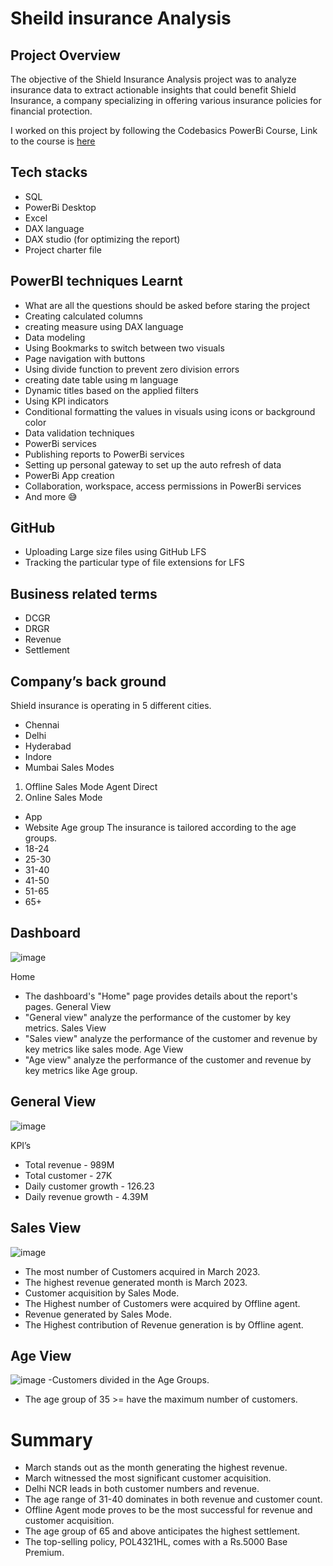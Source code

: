 # Sheild insurance Analysis
## Project Overview

The objective of the Shield Insurance Analysis project was to analyze insurance data to extract actionable insights that could benefit Shield Insurance, a company specializing in offering various insurance policies for financial protection.

I worked on this project by following the Codebasics PowerBi Course, Link to the course is [here](https://app.powerbi.com/groups/me/reports/ca3f1157-7fa4-49b9-bfb4-ffaae76e8f7a/ReportSection?bookmarkGuid=0d92bd05-c0cb-4f1b-8d92-2ba892babedc&bookmarkUsage=1&ctid=c6e549b3-5f45-4032-aae9-d4244dc5b2c4&portalSessionId=cd87ad7b-3cb2-4889-900d-ffd5b521fed9&fromEntryPoint=export)
## Tech stacks

- SQL
- PowerBi Desktop
- Excel
- DAX language
- DAX studio (for optimizing the report)
- Project charter file

## PowerBI techniques Learnt

- What are all the questions should be asked before staring the project
- Creating calculated columns
- creating measure using DAX language
- Data modeling
- Using Bookmarks to switch between two visuals
- Page navigation with buttons
- Using divide function to prevent zero division errors
- creating date table using m language
- Dynamic titles based on the applied filters
- Using KPI indicators
- Conditional formatting the values in visuals using icons or background color
- Data validation techniques
- PowerBi services
- Publishing reports to PowerBi services
- Setting up personal gateway to set up the auto refresh of data
- PowerBi App creation
- Collaboration, workspace, access permissions in PowerBi services
- And more 😅

## GitHub 

- Uploading Large size files using GitHub LFS
- Tracking the particular type of file extensions for LFS

## Business related terms

- DCGR
- DRGR
- Revenue
- Settlement


## Company’s back ground

Shield insurance is operating in 5 different cities.
- Chennai
- Delhi
- Hyderabad
- Indore
- Mumbai
Sales Modes
1. Offline Sales Mode
Agent 
Direct 
2. Online Sales Mode
- App
- Website
Age group
The insurance is tailored according to the age groups.
- 18-24
- 25-30
- 31-40
- 41-50
- 51-65
- 65+

## Dashboard
![image](https://github.com/Albert-Shaju/Shield-Insurance-Analysis/assets/147366922/ca502a25-bd63-43d1-aab4-8e4d63c3f0f6)

Home
- The dashboard's "Home" page provides details about the report's pages.
General View
- "General view" analyze the performance of the customer by key metrics.
Sales View
- "Sales view" analyze the performance of the customer and revenue by key metrics like sales mode.
Age View
- "Age view" analyze the performance of the customer and revenue by key metrics like Age group.

## General View

![image](https://github.com/Albert-Shaju/Shield-Insurance-Analysis/assets/147366922/a49eef95-7251-4bab-b989-1aa254075706)

KPI’s
- Total revenue - 989M
- Total customer - 27K
- Daily customer growth - 126.23
- Daily revenue growth - 4.39M

## Sales View

![image](https://github.com/Albert-Shaju/Shield-Insurance-Analysis/assets/147366922/b6687dab-422f-4be5-a4c4-10398a6f1128)

- The most number of Customers acquired in March 2023.
- The highest revenue generated month is March 2023.
- Customer acquisition by Sales Mode.
- The Highest number of Customers were acquired by Offline agent.
- Revenue generated by Sales Mode.
- The Highest contribution of Revenue generation is by Offline agent. 
 
 ## Age View

![image](https://github.com/Albert-Shaju/Shield-Insurance-Analysis/assets/147366922/1782592f-7864-4825-9c47-b72ffd5c9f06)
 -Customers divided in the Age Groups.
- The age group of 35 >= have the maximum number of customers. 

# Summary
- March stands out as the month generating the highest revenue.
- March witnessed the most significant customer acquisition.
- Delhi NCR leads in both customer numbers and revenue.
- The age range of 31-40 dominates in both revenue and customer count.
- Offline Agent mode proves to be the most successful for revenue and customer acquisition.
- The age group of 65 and above anticipates the highest settlement.
- The top-selling policy, POL4321HL, comes with a Rs.5000 Base Premium.
